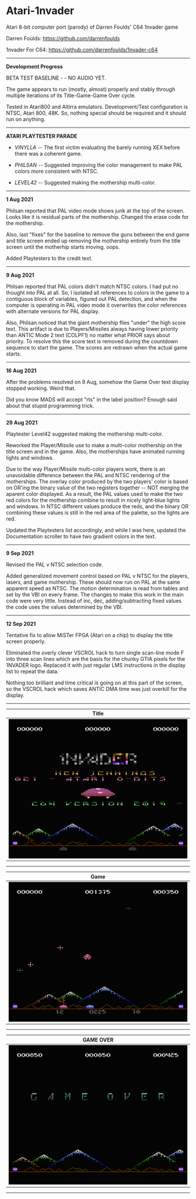 # Atari-1nvader
Atari 8-bit computer port (parody) of Darren Foulds' C64 1nvader game

Darren Foulds: https://github.com/darrenfoulds

1nvader For C64: https://github.com/darrenfoulds/1nvader-c64

---

**Development Progress**

BETA TEST BASELINE - - NO AUDIO YET.  

The game appears to run (mostly, almost) properly and stably through multiple iterations of its Title-Game-Game Over cycle.

Tested in Atari800 and Altirra emulators. Development/Test configuration is NTSC, Atari 800, 48K.  So, nothing special should be required and it should run on anything.

---

**ATARI PLAYTESTER PARADE**

- *VINYLLA* -- The first victim evaluating the barely running XEX before there was a coherent game.

- *PHILSAN* -- Suggested improving the color management to make PAL colors more consistent with NTSC.

- *LEVEL42* -- Suggested making the mothership multi-color.

---

**1 Aug 2021**

Philsan reported that PAL video mode shows junk at the top of the screen.   Looks like it is residual parts of the mothership.   Changed the erase code for the mothership.

Also, last "fixes" for the baseline to remove the guns between the end game and title screen ended up removing the mothership entirely from the title screen until the motherhip starts moving.  oops.

Added Playtesters to the credit text.

---

**9 Aug 2021**

Philsan reported that PAL colors didn't match NTSC colors.  I had put no thought into PAL at all.  So, I isolated all references to colors in the game to a contiguous block of variables, figured out PAL detection, and when the computer is operating in PAL video mode it overwrites the color references with alternate versions for PAL display.

Also, Philsan noticed that the giant mothership flies "under" the high score text.  This artifact is due to Players/Missiles always having lower priority than  ANTIC Mode 2 text (COLPF1) no matter what PRIOR says about priority.   To resolve this the score text is removed during the countdown sequence to start the game.  The scores are redrawn when the actual game starts. 

---

**16 Aug 2021**

After the problems resolved on 9 Aug, somehow the Game Over text display stopped working.  Weird that.

Did you know MADS will accept "rts" in the label position?   Enough said about that stupid programming trick.

---

**29 Aug 2021**

Playtester Level42 suggested making the mothership multi-color. 

Reworked the Player/Missile use to make a multi-color mothership on the title screen and in the game.  Also, the motherships have animated running lights and windows.

Due to the way Player/Missile multi-color players work, there is an unavoidable difference between the PAL and NTSC rendering of the motherships.   The overlay color produced by the two players' color is based on OR'ing the binary value of the two registers together -- NOT merging the aparent color displayed.   As a result, the PAL values used to make the two red colors for the mothership combine to result in nicely light-blue lights and windows.  In NTSC different values produce the reds, and the binary OR combining these values is still in the red area of the palette, so the lights are red.

Updated the Playtesters list accordingly, and while I was here, updated the Documentation scroller to have two gradient colors in the text.

---

**9 Sep 2021**

Revised the PAL v NTSC selection code.

Added generalized movement control based on PAL v NTSC for the players, lasers, and game mothership.  These should now run on PAL at the same apparent speed as NTSC.  The motion determination is read from tables and set by the VBI on every frame.   The changes to make this work in the main code were very little.   Instead of inc, dec, adding/subtracting fixed values the code uses the values determined by the VBI.

---

**12 Sep 2021**

Tentative fix to allow MiSTer FPGA (Atari on a chip) to display the title screen properly.

Eliminated the overly clever VSCROL hack to turn single scan-line mode F into three scan lines which are the basis for the chunky GTIA pixels for the 1NVADER logo.   Replaced it with just regular LMS instructions in the display list to repeat the data.   

Nothing too brilliant and time critical is going on at this part of the screen, so the VSCROL hack which saves ANTIC DMA time was just overkill for the display.

---

| **Title** |
| ------- |
| [![TITLE](https://github.com/kenjennings/Atari-1nvader/raw/master/pics/21-BETA-Title.png)](https://github.com/kenjennings/Atari-1nvader/blob/master/README_Title.md "Title") | 

---

| **Game** | 
| ------- |
| [![GAME](https://github.com/kenjennings/Atari-1nvader/raw/master/pics/22-BETA-Game.png)](https://github.com/kenjennings/Atari-1nvader/blob/master/README_Game.md "Game") |

---

| **GAME OVER** | 
| ------------- |
| [![GAMEOVER](https://github.com/kenjennings/Atari-1nvader/raw/master/pics/18-BASELINE-GameOver.png)](https://github.com/kenjennings/Atari-1nvader/blob/master/README_GameOver.md "Game Over") |

---
